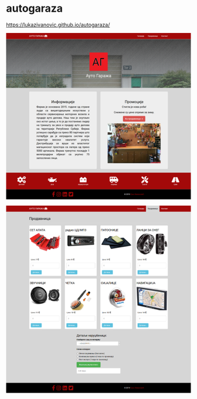 # autogaraza
https://lukazivanovic.github.io/autogaraza/

![Alt text](Screenshot-AG.png?raw=true "home page")

![Alt text](Screenshot-AG2.png?raw=true "shop page")
